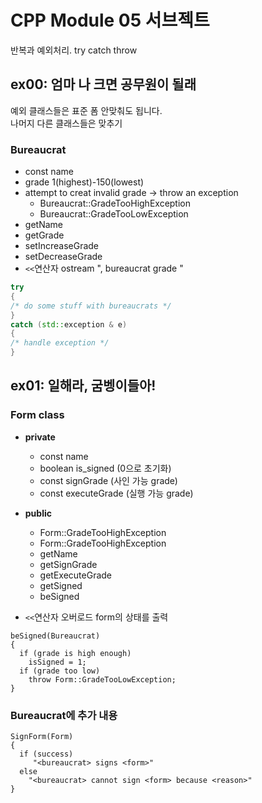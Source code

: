 #  CPP Module 05 서브젝트

반복과 예외처리. try catch throw

## ex00: 엄마 나 크면 공무원이 될래

예외 클래스들은 표준 폼 안맞춰도 됩니다.<br>
나머지 다른 클래스들은 맞추기

### Bureaucrat

- const name
- grade 1(highest)-150(lowest)
- attempt to creat invalid grade -> throw an exception
  - Bureaucrat::GradeTooHighException 
  - Bureaucrat::GradeTooLowException
- getName
- getGrade
- setIncreaseGrade
- setDecreaseGrade
- `<<`연산자 ostream "<name>, bureaucrat grade <grade>"


```cpp
try
{
/* do some stuff with bureaucrats */
}
catch (std::exception & e)
{
/* handle exception */
}
```

## ex01: 일해라, 굼벵이들아!

### Form class
- **private**
  - const name
  - boolean is_signed (0으로 초기화)
  - const signGrade (사인 가능 grade)
  - const executeGrade (실행 가능 grade)

- **public**
  - Form::GradeTooHighException
  - Form::GradeTooHighException
  - getName
  - getSignGrade
  - getExecuteGrade
  - getSigned
  - beSigned
  
- `<<`연산자 오버로드 form의 상태를 출력

```
beSigned(Bureaucrat)
{
  if (grade is high enough) 
    isSigned = 1;
  if (grade too low)
    throw Form::GradeTooLowException;
}
```


### Bureaucrat에 추가 내용

```
SignForm(Form)
{
  if (success)
     "<bureaucrat> signs <form>"
  else
    "<bureaucrat> cannot sign <form> because <reason>"
}
```



